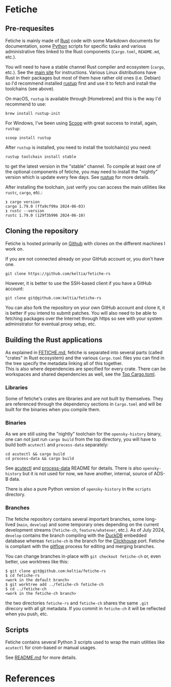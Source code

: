 # Fetiche

## Pre-requesites

Fetiche is mainly made of [Rust] code with some Markdown documents for documentation, some [Python] scripts for
specific tasks and various administrative files linked to the Rust components (`Cargo.toml`, `README.md`, etc.).

You will need to have a stable channel Rust compiler and ecosystem (`cargo`, etc.). See the
[main site](https://www.rust-lang.org/tools/install) for instructions. Various Linux distributions have Rust in their
packages but most of them have rather old ones (i.e. Debian) so I'd recommend installed [rustup] first and use it to
fetch and install the toolchains (see above).

On macOS, `rustup` is available through [Homebrew] and this is the way I'd recommend to use:
```text
brew install rustup-init
```

For Windows, I've been using [Scoop] with great success to install, again, `rustup`:
```text
scoop install rustup
```

After `rustup` is installed, you need to install the toolchain(s) you need:
```text
rustup toolchain install stable
```

to get the latest version in the "stable" channel. To compile at least one of the optional components of fetiche, you
may need to install the "nightly" version which is update every few days. See [rustup] for more details.

After installing the toolchain, just verify you can access the main utilities like `rustc`, `cargo`, etc.:
```text
❯ cargo version
cargo 1.79.0 (ffa9cf99a 2024-06-03)
❯ rustc --version
rustc 1.79.0 (129f3b996 2024-06-10)
```

## Cloning the repository

Fetiche is hosted primarily on [Github] with clones on the different machines I work on.

If you are not connected already on your GitHub account or, you don't have one.
```text
git clone https://github.com/keltia/fetiche-rs
```

However, it is better to use the SSH-based client if you have a GitHub account:
```text
git clone git@github.com:keltia/fetiche-rs
```

You can also fork the repository on your own GitHub account and clone it, it is better if you intend to submit patches.
You will also need to be able to fetching packages over the Internet through https so see with your system administrator
for eventual proxy setup, etc.

## Building the Rust applications

As explained in [FETICHE.md](FETICHE.md), fetiche is separated into several parts (called "crates" in Rust ecosystem)
and the various `Cargo.toml` files you can find in the tree specify the metadata linking all of this together.   
This is also where dependencies are specified for every crate.  There can be workspaces and shared dependencies as well, 
see the [Top Cargo.toml](../Cargo.toml).

### Libraries

Some of fetiche's crates are libraries and are not built by themselves. They are referenced through the dependency
sections in `Cargo.toml` and will be built for the binaries when you compile them.

### Binaries

As we are still using the "nightly" toolchain for the `opensky-history` binary, one can not just run `cargo build` from
the top directory, you will have to build both `acutectl` and `process-data` separately:
```text
cd acutectl && cargo build
cd process-data && cargo build
```

See [acutectl](../acutectl/README.md) and [process-data](../process-data/README.md) README for details. There is also
`opensky-history` but it is not used for now, we have another, internal, source of ADS-B data.

There is also a pure Python version of `opensky-history` in the `scripts` directory.

### Branches

The fetiche repository contains several important branches, some long-lived (`main`, `develop`) and some temporary ones
depending on the current development streams (`fetiche-ch`, `feature/whatever`, etc.). As of July 2024, `develop`
contains the branch compiling with the [DuckDB] embedded database whereas `fetiche-ch` is the branch for
the [Clickhouse] port. Fetiche is compliant with the [gitflow] process for editing and merging branches.

You can change branches in-place with `git checkout fetiche-ch` or, even better, use worktrees like this:
```text
$ git clone git@github.com:keltia/fetiche-rs
$ cd fetiche-rs
<work in the default branch>
$ git worktree add ../fetiche-ch fetiche-ch
$ cd ../fetiche-ch
<work in the fetiche-ch branch>
```

the two directories `fetiche-rs` and `fetiche-ch` shares the same `.git` direcory with all git metadata.  If you commit in
`fetiche-ch` it will be reflected when you push, etc.

## Scripts

Fetiche contains several Python 3 scripts used to wrap the main utilities like `acutectl` for cron-based or manual
usages.

See [README.md](../scripts/README.md) for more details.

# References

[Clickhouse]: https://clickhouse.com/

[DuckDB]: https://duckdb.org/

[gitflow]: https://www.gitkraken.com/learn/git/git-flow

[GitHub]: https://github.com/

[Python]: https://python.net/

[Rust]: https://rust-lang.org/

[rustup]: https://rustup.rs/

[Scoop]: https://scoop.sh/

